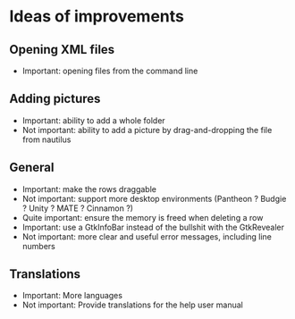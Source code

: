 # Ideas of improvements

## Opening XML files

- Important: opening files from the command line

## Adding pictures

- Important: ability to add a whole folder
- Not important: ability to add a picture by drag-and-dropping the file from nautilus

## General

- Important: make the rows draggable
- Not important: support more desktop environments (Pantheon ? Budgie ? Unity ? MATE ? Cinnamon ?)
- Quite important: ensure the memory is freed when deleting a row
- Important: use a GtkInfoBar instead of the bullshit with the GtkRevealer
- Not important: more clear and useful error messages, including line numbers

## Translations

- Important: More languages
- Not important: Provide translations for the help user manual



